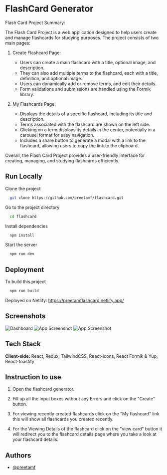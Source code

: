 
# FlashCard Generator

Flash Card Project Summary:

The Flash Card Project is a web application designed to help users create and manage flashcards for studying purposes. The project consists of two main pages:

1. Create Flashcard Page:
   - Users can create a main flashcard with a title, optional image, and description.
   - They can also add multiple terms to the flashcard, each with a title, definition, and optional image.
   - Users can dynamically add or remove terms, and edit their details.
   - Form validations and submissions are handled using the Formik library.

2. My Flashcards Page:
   - Displays the details of a specific flashcard, including its title and description.
   - Terms associated with the flashcard are shown on the left side.
   - Clicking on a term displays its details in the center, potentially in a carousel format for easy navigation.
   - Includes a share button to generate a modal with a link to the flashcard, allowing users to copy the link to the clipboard.

Overall, the Flash Card Project provides a user-friendly interface for creating, managing, and studying flashcards efficiently.


## Run Locally

Clone the project

```bash
  git clone https://github.com/preetamf/flashcard.git
```

Go to the project directory

```bash
  cd flashcard
```

Install dependencies

```bash
  npm install
```

Start the server

```bash
  npm run dev
```


## Deployment

To build this project

```bash
  npm run build
```
Deployed on Netlify: https://preetamflashcard.netlify.app/


## Screenshots

![Dashboard](https://postimg.cc/vx5p515J)
![App Screenshot](https://postimg.cc/VSVQwPYV)
![App Screenshot](https://postimg.cc/dkZMtN3t)


## Tech Stack

**Client-side:** React, Redux, TailwindCSS, React-icons,
React Formik & Yup,
React-toastify



## Instruction to use
1. Open the flashcard generator.

2. Fill up all the input boxes without any Errors and click on the "Create" button.

3. For viewing recently created flashcards click on the "My flashcard" link this will show all flashcards you created recently.

4. For the Viewing Details of the flashcard click on the "view card" button it will redirect you to the flashcard details page where you take a look at your flashcard details.
## Authors

- [@preetamf](https://www.github.com/preetamf)

